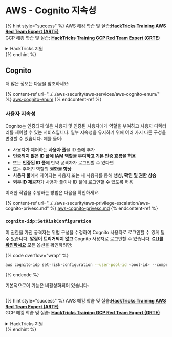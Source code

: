 # AWS - Cognito 지속성

{% hint style="success" %}
AWS 해킹 학습 및 실습:<img src="/.gitbook/assets/image.png" alt="" data-size="line">[**HackTricks Training AWS Red Team Expert (ARTE)**](https://training.hacktricks.xyz/courses/arte)<img src="/.gitbook/assets/image.png" alt="" data-size="line">\
GCP 해킹 학습 및 실습: <img src="/.gitbook/assets/image (2).png" alt="" data-size="line">[**HackTricks Training GCP Red Team Expert (GRTE)**<img src="/.gitbook/assets/image (2).png" alt="" data-size="line">](https://training.hacktricks.xyz/courses/grte)

<details>

<summary>HackTricks 지원</summary>

* [**구독 요금제**](https://github.com/sponsors/carlospolop)를 확인하세요!
* 💬 [**디스코드 그룹**](https://discord.gg/hRep4RUj7f) 또는 [**텔레그램 그룹**](https://t.me/peass)에 **가입**하거나 **트위터** 🐦 [**@hacktricks\_live**](https://twitter.com/hacktricks\_live)**를 팔로우**하세요.
* **HackTricks** 및 **HackTricks Cloud** 깃허브 저장소에 PR을 제출하여 해킹 트릭을 공유하세요.

</details>
{% endhint %}

## Cognito

더 많은 정보는 다음을 참조하세요:

{% content-ref url="../../aws-security/aws-services/aws-cognito-enum/" %}
[aws-cognito-enum](../../aws-security/aws-services/aws-cognito-enum/)
{% endcontent-ref %}

### 사용자 지속성

Cognito는 인증되지 않은 사용자 및 인증된 사용자에게 역할을 부여하고 사용자 디렉터리를 제어할 수 있는 서비스입니다. 일부 지속성을 유지하기 위해 여러 가지 다른 구성을 변경할 수 있습니다. 예를 들어:

* 사용자가 제어하는 **사용자 풀**을 ID 풀에 추가
* **인증되지 않은 ID 풀에 IAM 역할을 부여하고 기본 인증 흐름을 허용**
* 또는 **인증된 ID 풀**에 만약 공격자가 로그인할 수 있다면
* 또는 주어진 역할의 **권한을 향상**
* **사용자 풀**에서 제어되는 사용자 또는 새 사용자를 통해 **생성, 확인 및 권한 상승**
* **외부 ID 제공자**가 사용자 풀이나 ID 풀에 로그인할 수 있도록 허용

이러한 작업을 수행하는 방법은 다음을 확인하세요.

{% content-ref url="../../aws-security/aws-privilege-escalation/aws-cognito-privesc.md" %}
[aws-cognito-privesc.md](../../aws-security/aws-privilege-escalation/aws-cognito-privesc.md)
{% endcontent-ref %}

### `cognito-idp:SetRiskConfiguration`

이 권한을 가진 공격자는 위험 구성을 수정하여 Cognito 사용자로 로그인할 수 있게 될 수 있습니다. **알람이 트리거되지 않고** Cognito 사용자로 로그인할 수 있습니다. [**CLI를 확인하세요**](https://docs.aws.amazon.com/cli/latest/reference/cognito-idp/set-risk-configuration.html) 모든 옵션을 확인하려면:

{% code overflow="wrap" %}
```bash
aws cognito-idp set-risk-configuration --user-pool-id <pool-id> --compromised-credentials-risk-configuration EventFilter=SIGN_UP,Actions={EventAction=NO_ACTION}
```
{% endcode %}

기본적으로이 기능은 비활성화되어 있습니다:

<figure><img src="https://lh6.googleusercontent.com/EOiM0EVuEgZDfW3rOJHLQjd09-KmvraCMssjZYpY9sVha6NcxwUjStrLbZxAT3D3j9y08kd5oobvW8a2fLUVROyhkHaB1OPhd7X6gJW3AEQtlZM62q41uYJjTY1EJ0iQg6Orr1O7yZ798EpIJ87og4Tbzw=s2048" alt=""><figcaption></figcaption></figure>

{% hint style="success" %}
AWS 해킹 학습 및 실습:<img src="/.gitbook/assets/image.png" alt="" data-size="line">[**HackTricks Training AWS Red Team Expert (ARTE)**](https://training.hacktricks.xyz/courses/arte)<img src="/.gitbook/assets/image.png" alt="" data-size="line">\
GCP 해킹 학습 및 실습: <img src="/.gitbook/assets/image (2).png" alt="" data-size="line">[**HackTricks Training GCP Red Team Expert (GRTE)**<img src="/.gitbook/assets/image (2).png" alt="" data-size="line">](https://training.hacktricks.xyz/courses/grte)

<details>

<summary>HackTricks 지원</summary>

* [**구독 요금제**](https://github.com/sponsors/carlospolop)를 확인하십시오!
* 💬 [**디스코드 그룹**](https://discord.gg/hRep4RUj7f) 또는 [**텔레그램 그룹**](https://t.me/peass)에 **참여**하거나 **트위터** 🐦 [**@hacktricks\_live**](https://twitter.com/hacktricks\_live)**를 팔로우**하십시오.
* 해킹 트릭을 공유하려면 **HackTricks** 및 **HackTricks Cloud** github 저장소로 PR을 제출하십시오.

</details>
{% endhint %}
